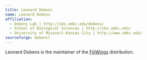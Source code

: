 ```yaml
---
title: Leonard Dobens
name: Leonard Dobens
affiliation:
  - Dobens Lab | http://sbs.umkc.edu/dobens/
  - School of Biological Sciences | http://sbs.umkc.edu/
  - University of Missouri-Kansas City | http://www.umkc.edu/
sourceforge: dobensl
---
```


Leonard Dobens is the maintainer of the [FijiWings](/plugins/fijiwings) distribution.

